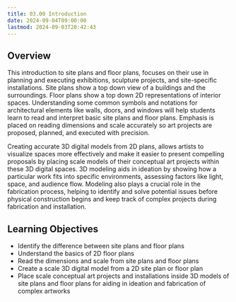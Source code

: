 ```yaml
---
title: 03.00 Introduction
date: 2024-09-04T09:00:00
lastmod: 2024-09-03T20:42:43
---
```


## Overview

This introduction to site plans and floor plans, focuses on their use in planning and executing exhibitions, sculpture projects, and site-specific installations. Site plans show a top down view of a buildings and the surroundings. Floor plans show a top down 2D representations of interior spaces. Understanding some common symbols and notations for architectural elements like walls, doors, and windows will help students learn to read and interpret basic site plans and floor plans. Emphasis is placed on reading dimensions and scale accurately so art projects are proposed, planned, and executed with precision.

Creating accurate 3D digital models from 2D plans, allows artists to visualize spaces more effectively and make it easier to present compelling proposals by placing scale models of their conceptual art projects within these 3D digital spaces. 3D modeling aids in ideation by showing how a particular work fits into specific environments, assessing factors like light, space, and audience flow. Modeling also plays a crucial role in the fabrication process, helping to identify and solve potential issues before physical construction begins and keep track of complex projects during fabrication and installation.

## Learning Objectives

- Identify the difference between site plans and floor plans
- Understand the basics of 2D floor plans
- Read the dimensions and scale from site plans and floor plans
- Create a scale 3D digital model from a 2D site plan or floor plan
- Place scale conceptual art projects and installations inside 3D models of site plans and floor plans for aiding in ideation and fabrication of complex artworks

